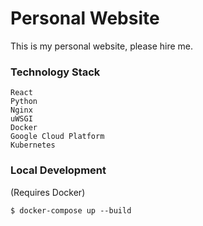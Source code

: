 # Personal Website

This is my personal website, please hire me.

### Technology Stack
```
React
Python
Nginx
uWSGI
Docker
Google Cloud Platform
Kubernetes
```

### Local Development
(Requires Docker)

```
$ docker-compose up --build
```